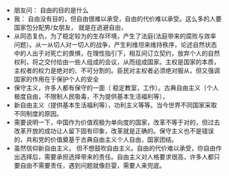 - 朋友问： 自由的目的是什么
- 我： 自由没有目的，但自由很难以承受，自由的代价难以承受。这么多的人要国家包分配男/女朋友， 就是在逃避自由，
- 从同态复仇，为了稳定较为的生存环境，产生了法庭(法庭带来的腐败与效率问题）。从一从切人对一切人的战争，产生利维坦来维持秩序，论述自然状态中的人出于对死亡的畏惧，在理性指引下，相互间订立契约，放弃个人的自然权利，将之交付给由一些人组成的会议，从而组成国家。主权是国家的本质，主权者的权力是绝对的、不可分割的。臣民对主权者必须绝对服从，但又强调国家的作用在于保护个人的安全
- 保守主义，许多人都有保守的一面（ 稳定教室，工作）。古典自由主义（个人极度自由，不限制人民吸毒，不为提供基本生活福利等），
- 新自由主义（提供基本生活福利等），功利主义等等。当今世界不同国家采取不同制度的原因。
- 需要说明一下，中国作为价值观极为单向度的国家，改革不等于对的，但过去改革开放的成功让人留下固有印象，改革就是正确的。保守主义也不是错误的，共和党的价值奠基于古典自由主义个人自由，国家团结。
- 虽然信仰新自由主义， 但不想鼓吹自由主义。自由的代价难以承受，你自由作出选择后，需要承担选择带来的责任。自由主义对人格要求很高，许多人都只要自由不需要责任，遇到问题就像巨婴，需要人来兜底。